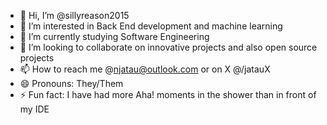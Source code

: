 - 👋 Hi, I’m @sillyreason2015
- 👀 I’m interested in Back End development and machine learning 
- 🌱 I’m currently studying Software Engineering 
- 💞️ I’m looking to collaborate on innovative projects and also open source projects
- 📫 How to reach me @njatau@outlook.com or on X @/jatauX
- 😄 Pronouns: They/Them
- ⚡ Fun fact: I have had more Aha! moments in the shower than in front of my IDE

<!---
sillyreason2015/sillyreason2015 is a ✨ special ✨ repository because its `README.md` (this file) appears on your GitHub profile.
You can click the Preview link to take a look at your changes.
--->
